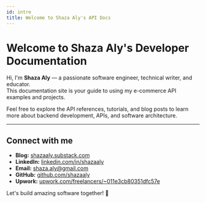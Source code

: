 ```yaml
---
id: intro
title: Welcome to Shaza Aly's API Docs
---
```


# Welcome to Shaza Aly's Developer Documentation

Hi, I'm **Shaza Aly** — a passionate software engineer, technical writer, and educator.  
This documentation site is your guide to using my e-commerce API examples and projects.

Feel free to explore the API references, tutorials, and blog posts to learn more about backend development, APIs, and software architecture.

---

## Connect with me

- **Blog:** [shazaaly.substack.com](https://shazaaly.substack.com)  
- **LinkedIn:** [linkedin.com/in/shazaaly](https://www.linkedin.com/in/shazaali/)  
- **Email:** [shaza.aly@gmail.com](mailto:shaza.aly@gmail.com)  
- **GitHub:** [github.com/shazaaly](https://github.com/shazaaly)
- **Upwork:** [upwork.com/freelancers/~011e3cb80351dfc57e](https://www.upwork.com/freelancers/~011e3cb80351dfc57e)

Let's build amazing software together! 🚀
